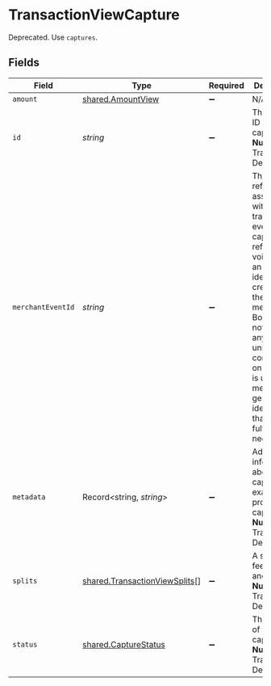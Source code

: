 # TransactionViewCapture

Deprecated. Use `captures`.


## Fields

| Field                                                                                                                                                                                                                                                                                       | Type                                                                                                                                                                                                                                                                                        | Required                                                                                                                                                                                                                                                                                    | Description                                                                                                                                                                                                                                                                                 | Example                                                                                                                                                                                                                                                                                     |
| ------------------------------------------------------------------------------------------------------------------------------------------------------------------------------------------------------------------------------------------------------------------------------------------- | ------------------------------------------------------------------------------------------------------------------------------------------------------------------------------------------------------------------------------------------------------------------------------------------- | ------------------------------------------------------------------------------------------------------------------------------------------------------------------------------------------------------------------------------------------------------------------------------------------- | ------------------------------------------------------------------------------------------------------------------------------------------------------------------------------------------------------------------------------------------------------------------------------------------- | ------------------------------------------------------------------------------------------------------------------------------------------------------------------------------------------------------------------------------------------------------------------------------------------- |
| `amount`                                                                                                                                                                                                                                                                                    | [shared.AmountView](../../../sdk/models/shared/amountview.md)                                                                                                                                                                                                                               | :heavy_minus_sign:                                                                                                                                                                                                                                                                          | N/A                                                                                                                                                                                                                                                                                         |                                                                                                                                                                                                                                                                                             |
| `id`                                                                                                                                                                                                                                                                                        | *string*                                                                                                                                                                                                                                                                                    | :heavy_minus_sign:                                                                                                                                                                                                                                                                          | The unique ID for the capture. **Nullable** for Transactions Details.                                                                                                                                                                                                                       | BcDE4fafd2a4                                                                                                                                                                                                                                                                                |
| `merchantEventId`                                                                                                                                                                                                                                                                           | *string*                                                                                                                                                                                                                                                                                    | :heavy_minus_sign:                                                                                                                                                                                                                                                                          | The reference ID associated with a transaction event (auth, capture, refund, void). This is an arbitrary identifier created by the merchant. Bolt does not enforce any uniqueness constraints on this ID. It is up to the merchant to generate identifiers that properly fulfill its needs. | dbe0cd5d-3261-41d9-ba61-49e5b9d07567                                                                                                                                                                                                                                                        |
| `metadata`                                                                                                                                                                                                                                                                                  | Record<string, *string*>                                                                                                                                                                                                                                                                    | :heavy_minus_sign:                                                                                                                                                                                                                                                                          | Additional information about the capture. For example, the processor capture ID. **Nullable** for Transactions Details.                                                                                                                                                                     |                                                                                                                                                                                                                                                                                             |
| `splits`                                                                                                                                                                                                                                                                                    | [shared.TransactionViewSplits](../../../sdk/models/shared/transactionviewsplits.md)[]                                                                                                                                                                                                       | :heavy_minus_sign:                                                                                                                                                                                                                                                                          | A split of fees by type and amount. **Nullable** for Transactions Details.                                                                                                                                                                                                                  |                                                                                                                                                                                                                                                                                             |
| `status`                                                                                                                                                                                                                                                                                    | [shared.CaptureStatus](../../../sdk/models/shared/capturestatus.md)                                                                                                                                                                                                                         | :heavy_minus_sign:                                                                                                                                                                                                                                                                          | The status of the capture. **Nullable** for Transactions Details.                                                                                                                                                                                                                           | succeeded                                                                                                                                                                                                                                                                                   |